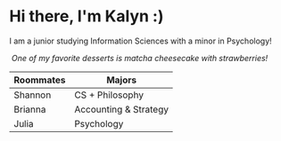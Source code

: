 # Hi there, I'm Kalyn :)
<p> I am a junior studying Information Sciences with a minor in Psychology!</p>
<p>
    <img src="https://zhangcatherine.com/wp-content/uploads/2021/02/P1011740-1.jpg" alt>
    <em>One of my favorite desserts is matcha cheesecake with strawberries!</em>
</p>

| Roommates  | Majors |
| ------------- | ------------- |
| Shannon  | CS + Philosophy |
| Brianna  | Accounting & Strategy |
| Julia  | Psychology |
